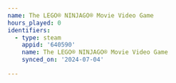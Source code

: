 ```yaml
---
name: The LEGO® NINJAGO® Movie Video Game
hours_played: 0
identifiers:
  - type: steam
    appid: '640590'
    name: The LEGO® NINJAGO® Movie Video Game
    synced_on: '2024-07-04'

---
```

